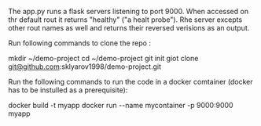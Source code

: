 The app.py runs a flask servers listening to port 9000. When accessed on thr default rout it returns "healthy" ("a healt probe"). Rhe server  excepts other rout names as well and returns their reversed verisions as an output. 


Run following commands to clone the repo :

mkdir ~/demo-project
cd ~/demo-project
git init
giot clone git@github.com:sklyarov1998/demo-project.git

Run the following commands to run the code in a docker comtainer (docker has to be instulled as a prerequisite):

docker build -t myapp
docker run --name mycontainer -p 9000:9000 myapp